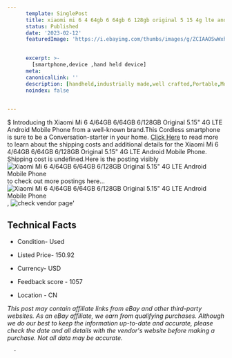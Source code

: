 ```yaml
---
      template: SinglePost
      title: xiaomi mi 6 4 64gb 6 64gb 6 128gb original 5 15 4g lte android mobile phone
      status: Published
      date: '2023-02-12'
      featuredImage: 'https://i.ebayimg.com/thumbs/images/g/ZCIAAOSwWxhg5A9D/s-l225.jpg'
       

      excerpt: >-
        [smartphone,device ,hand held device]
      meta:
      canonicalLink: ''
      description: [handheld,industrially made,well crafted,Portable,Mobile,Compact,Convenient,Lightweight,Maneuverable,Man-portable,Miniature,Carriable,Hand-held,Light,Holdable,Transportable,Mobile device,Pocket-sized,On-the-go,Wireless,Cordless,Compact size,Convenient size, smartphone,device ,hand held device]
      noindex: false
      

---
```

$
      Introducing th Xiaomi Mi 6 4/64GB 6/64GB 6/128GB Original 5.15" 4G LTE Android Mobile Phone from a well-known brand.This Cordless smartphone is sure to be a Conversation-starter in your home. [Click Here](https://www.ebay.com/itm/144830676542?hash=item21b894be3e%3Ag%3AZCIAAOSwWxhg5A9D&mkevt=1&mkcid=1&mkrid=711-53200-19255-0&campid=%253CePNCampaignId%253E&customid=%253CreferenceId%253E&toolid=10049) to read more to learn about the shipping costs and additional details for the Xiaomi Mi 6 4/64GB 6/64GB 6/128GB Original 5.15" 4G LTE Android Mobile Phone. Shipping cost is undefined.Here is the posting visibly ![Xiaomi Mi 6 4/64GB 6/64GB 6/128GB Original 5.15" 4G LTE Android Mobile Phone](https://i.ebayimg.com/thumbs/images/g/ZCIAAOSwWxhg5A9D/s-l225.jpg) to check out more postings here... ![Xiaomi Mi 6 4/64GB 6/64GB 6/128GB Original 5.15" 4G LTE Android Mobile Phone](https://i.ebayimg.com/images/g/ZCIAAOSwWxhg5A9D/s-l960.jpg), ![check vendor page](https://origin-galleryplus.ebayimg.com/ws/web/144830676542_2_0_1/225x225.jpg,https://origin-galleryplus.ebayimg.com/ws/web/144830676542_3_0_1/225x225.jpg,https://origin-galleryplus.ebayimg.com/ws/web/144830676542_4_0_1/225x225.jpg)'

      

 ## Technical Facts 



     
      

 - Condition- Used 


      

 - Listed Price- 150.92 


      

 - Currency- USD 


      

 - Feedback score - 1057 


      

 - Location - CN 


      
      

 *_This post may contain affiliate links from eBay and other third-party websites. As an eBay affiliate, we earn from qualifying purchases. Although we do our best to keep the information up-to-date and accurate, please check the date and all details with the vendor's website before making a purchase. Not all data may be accurate._*




      -
